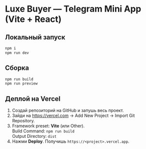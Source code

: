 # Luxe Buyer — Telegram Mini App (Vite + React)

## Локальный запуск
```bash
npm i
npm run dev
```

## Сборка
```bash
npm run build
npm run preview
```

## Деплой на Vercel
1. Создай репозиторий на GitHub и запушь весь проект.
2. Зайди на https://vercel.com → Add New Project → Import Git Repository.
3. Framework preset: **Vite** (или Other).  
   Build Command: `npm run build`  
   Output Directory: `dist`
4. Нажми **Deploy**. Получишь `https://<project>.vercel.app`.